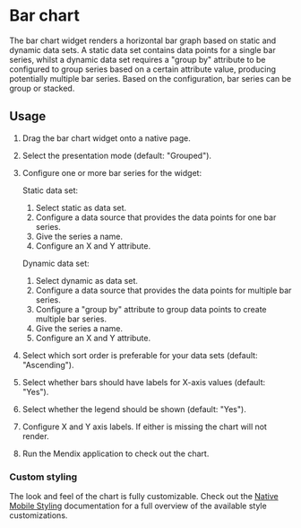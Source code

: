 # Bar chart

The bar chart widget renders a horizontal bar graph based on static and dynamic data sets. A static data set contains
data points for a single bar series, whilst a dynamic data set requires a "group by" attribute to be configured to group 
series based on a certain attribute value, producing potentially multiple bar series. Based on the configuration, bar 
series can be group or stacked.

## Usage

1. Drag the bar chart widget onto a native page.
1. Select the presentation mode (default: "Grouped").
1. Configure one or more bar series for the widget:

    Static data set:

    1. Select static as data set.
    1. Configure a data source that provides the data points for one bar series.
    1. Give the series a name.
    1. Configure an X and Y attribute.

    Dynamic data set:

    1. Select dynamic as data set.
    1. Configure a data source that provides the data points for multiple bar series.
    1. Configure a "group by" attribute to group data points to create multiple bar series.
    1. Give the series a name.
    1. Configure an X and Y attribute.

1. Select which sort order is preferable for your data sets (default: "Ascending").
1. Select whether bars should have labels for X-axis values (default: "Yes").
1. Select whether the legend should be shown (default: "Yes").
1. Configure X and Y axis labels. If either is missing the chart will not render. 
1. Run the Mendix application to check out the chart.

### Custom styling

The look and feel of the chart is fully customizable. Check out the
[Native Mobile Styling](https://docs.mendix.com/refguide/native-styling-refguide#) documentation for a full overview of
the available style customizations.
